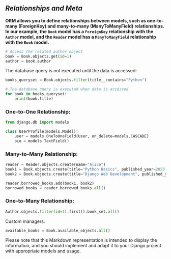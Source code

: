 
## *Relationships and Meta*

**ORM allows you to define relationships between models, such as one-to-many (ForeignKey) and many-to-many (ManyToManyField) relationships. In our example, the `Book` model has a `ForeignKey` relationship with the `Author` model, and the `Reader` model has a `ManyToManyField` relationship with the `Book` model.**

```python
# Access the related author object
book = Book.objects.get(id=1)
author = book.author
```

The database query is not executed until the data is accessed:
```python
books_queryset = Book.objects.filter(title__contains="Python")

# The database query is executed when data is accessed
for book in books_queryset:
    print(book.title)
```

### One-to-One Relationship:

```python
from django.db import models

class UserProfile(models.Model):
    user = models.OneToOneField(User, on_delete=models.CASCADE)
    bio = models.TextField()
```

### Many-to-Many Relationship:

```python
reader = Reader.objects.create(name="Alice")
book1 = Book.objects.create(title="Python Basics", published_year=2023, author=author)
book2 = Book.objects.create(title="Django Web Development", published_year=2022, author=author)

reader.borrowed_books.add(book1, book2)
borrowed_books = reader.borrowed_books.all()
```

### One-to-Many Relationship:

```python
Author.objects.filter(id=1).first().book_set.all()
```

Custom managers:

```python
available_books = Book.available_objects.all()
```

Please note that this Markdown representation is intended to display the information, and you should implement and adapt it to your Django project with appropriate models and usage.
